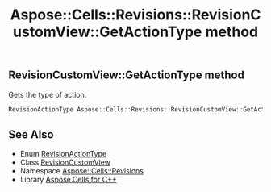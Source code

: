 ﻿---
title: Aspose::Cells::Revisions::RevisionCustomView::GetActionType method
linktitle: GetActionType
second_title: Aspose.Cells for C++ API Reference
description: 'Aspose::Cells::Revisions::RevisionCustomView::GetActionType method. Gets the type of action in C++.'
type: docs
weight: 700
url: /cpp/aspose.cells.revisions/revisioncustomview/getactiontype/
---
## RevisionCustomView::GetActionType method


Gets the type of action.

```cpp
RevisionActionType Aspose::Cells::Revisions::RevisionCustomView::GetActionType()
```

## See Also

* Enum [RevisionActionType](../../revisionactiontype/)
* Class [RevisionCustomView](../)
* Namespace [Aspose::Cells::Revisions](../../)
* Library [Aspose.Cells for C++](../../../)

